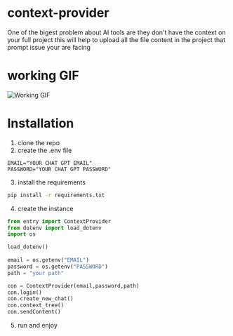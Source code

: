 # context-provider 
One of the bigest problem about AI tools are they don't have the context on your full project this will help to upload all the file content in the project that prompt issue your are facing 

# working GIF
![Working GIF](./gif/final2.gif)

# Installation 
1. clone the repo
2. create the .env file
```env
EMAIL="YOUR CHAT GPT EMAIL"
PASSWORD="YOUR CHAT GPT PASSWORD"
```
3. install the requirements
```bash
pip install -r requirements.txt
```
4. create the instance 
```py
from entry import ContextProvider
from dotenv import load_dotenv
import os

load_dotenv()  
       
email = os.getenv("EMAIL")
password = os.getenv("PASSWORD")
path = "your path"

con = ContextProvider(email,password,path)
con.login()
con.create_new_chat()
con.context_tree()
con.sendContent()
```
5. run and enjoy 